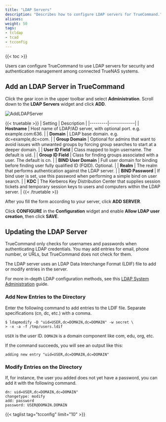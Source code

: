 ```yaml
---
title: "LDAP Servers"
description: "Describes how to configure LDAP servers for TrueCommand."
aliases:
weight: 50
tags:
- tcldap
- tcad
- tcconfig
---
```


{{< toc >}}

Users can configure TrueCommand to use LDAP servers for security and authentication management among connected TrueNAS systems.

## Add an LDAP Server in TrueCommand

Click the gear icon in the upper toolbar and select **Administration**. Scroll down to the **LDAP Servers** widget and click **ADD**.

![AddLDAPServer](/images/TrueCommand/AddLDAPServer.png "Add LDAP Servers")

{{< truetable >}}
| Setting | Description |
|---------|-------------|
| **Hostname** | Host name of LDAP/AD server, with optional port. e.g. example.com:636. |
| **Domain** | LDAP base domain. e.g. dc=example,dc=com. |
| **Group Domain** | Optional for admins that want to avoid issues with unwanted groups by forcing group searches to start at a deeper domain. |
| **User ID Field** | Class mapped to login username. The default is uid. |
| **Group ID Field** | Class for finding groups associated with a user. The default is cn. |
| **BIND User Domain** | Full user domain for binding before finding user fully qualified ID (FQID). Optional. |
| **Realm** | The realm that performs authentication against the LDAP server. |
| **BIND Password** | If bind user is set, use this password when performing a simple bind on user search. |
| **KDC** | The Kerberos Key Distribution Center that supplies session tickets and temporary session keys to users and computers within the LDAP server. |
{{< /truetable >}}

After you fill the form according to your server, click **ADD SERVER**.

Click **CONFIGURE** in the **Configuration** widget and enable **Allow LDAP user creation**, then click **SAVE**.

## Updating the LDAP Server

TrueCommand only checks for usernames and passwords when authenticating LDAP credentials. You may add entries for email, phone number, or URLs, but TrueCommand does not check for them.

The LDAP server uses an LDAP Data Interchange Format (LDIF) file to add or modify entries in the server.

For more in-depth LDAP configuration methods, see this [LDAP System Administration](https://www.oreilly.com/library/view/ldap-system-administration/1565924916/ch04s05.html) guide.

### Add New Entries to the Directory

Enter the following command to add entries to the LDIF file. Separate specifications (cn, dc, etc.) with a comma. 

```
$ ldapmodify -D "uid=USER,dc=DOMAIN,dc=DOMAIN" -w secret \
> -x -a -f /tmp/users.ldif
```

`USER` is the user ID.
`DOMAIN` is a domain component like com, edu, org, etc.

If the command succeeds, you will see an output like this:

`adding new entry "uid=USER,dc=DOMAIN,dc=DOMAIN"`

### Modify Entries on the Directory

If, for instance, the user you added does not yet have a password, you can add it with the following command.

```
dn: uid=USER,dc=DOMAIN,dc=DOMAIN"
changetype: modify
add: password
password: USER@DOMAIN.DOMAIN
```
{{< taglist tag="tcconfig" limit="10" >}}
